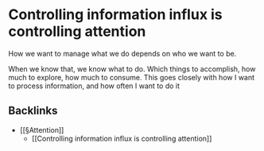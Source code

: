 # Controlling information influx is controlling attention
How we want to manage what we do depends on who we want to be.

When we know that, we know what to do. Which things to accomplish, how much to explore, how much to consume. This goes closely with how I want to process information, and how often I want to do it

## Backlinks
* [[§Attention]]
	* [[Controlling information influx is controlling attention]]

<!-- #Life -->

<!-- {BearID:F6DEA4A1-5D0B-486F-9B95-16A207185D21-15756-000013034C44D874} -->
